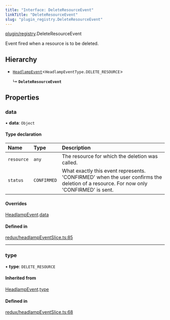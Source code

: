 ```yaml
---
title: "Interface: DeleteResourceEvent"
linkTitle: "DeleteResourceEvent"
slug: "plugin_registry.DeleteResourceEvent"
---
```


[plugin/registry](../modules/plugin_registry.md).DeleteResourceEvent

Event fired when a resource is to be deleted.

## Hierarchy

- [`HeadlampEvent`](plugin_registry.HeadlampEvent.md)<`HeadlampEventType.DELETE_RESOURCE`\>

  ↳ **`DeleteResourceEvent`**

## Properties

### data

• **data**: `Object`

#### Type declaration

| Name | Type | Description |
| :------ | :------ | :------ |
| `resource` | `any` | The resource for which the deletion was called. |
| `status` | `CONFIRMED` | What exactly this event represents. 'CONFIRMED' when the user confirms the deletion of a resource. For now only 'CONFIRMED' is sent. |

#### Overrides

[HeadlampEvent](plugin_registry.HeadlampEvent.md).[data](plugin_registry.HeadlampEvent.md#data)

#### Defined in

[redux/headlampEventSlice.ts:85](https://github.com/headlamp-k8s/headlamp/blob/45b84205/frontend/src/redux/headlampEventSlice.ts#L85)

___

### type

• **type**: `DELETE_RESOURCE`

#### Inherited from

[HeadlampEvent](plugin_registry.HeadlampEvent.md).[type](plugin_registry.HeadlampEvent.md#type)

#### Defined in

[redux/headlampEventSlice.ts:68](https://github.com/headlamp-k8s/headlamp/blob/45b84205/frontend/src/redux/headlampEventSlice.ts#L68)
